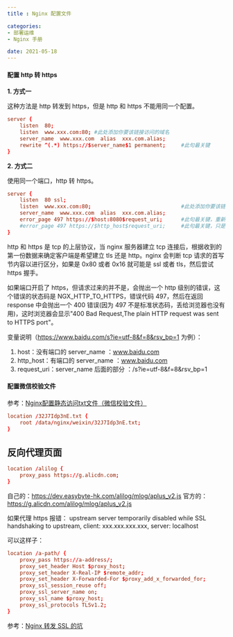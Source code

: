 ```yaml
---
title : Nginx 配置文件

categories:
- 部署运维
- Nginx 手册

date: 2021-05-18
---
```


#### 配置 http 转 https
**1. 方式一**

这种方法是 http 转发到 https，但是 http 和 https 不能用同一个配置。

```conf
server {
	listen	80;
	listen	www.xxx.com:80; #此处添加你要该链接访问的域名
	server_name  www.xxx.com  alias  xxx.com.alias;
	rewrite ^(.*) https://$server_name$1 permanent;		#此句最关键
}
```

**2. 方式二**

使用同一个端口，http 转 https。

```conf
server {
	listen	80 ssl;
	listen	www.xxx.com:80; 							#此处添加你要该链接访问的域名
	server_name  www.xxx.com  alias  xxx.com.alias;
	error_page 497 https://$host:8080$request_uri;		#此句最关键，重新定义端口
	#error_page 497 https://$http_host$request_uri;		#此句最关键，只是将http改为https，其他不变
}
```

http 和 https 是 tcp 的上层协议，当 nginx 服务器建立 tcp 连接后，根据收到的第一份数据来确定客户端是希望建立 tls 还是 http。nginx 会判断 tcp 请求的首写节内容以进行区分，如果是 0x80 或者 0x16 就可能是 ssl 或者 tls，然后尝试 https 握手。

如果端口开启了 https，但请求过来的并不是，会抛出一个 http 级别的错误，这个错误的状态码是 NGX_HTTP_TO_HTTPS，错误代码 497，然后在返回 response 中会抛出一个 400 错误(因为 497 不是标准状态码，丢给浏览器也没有用)，这时浏览器会显示"400 Bad Request,The plain HTTP request was sent to HTTPS port"。

变量说明（https://www.baidu.com/s?ie=utf-8&f=8&rsv_bp=1 为例）：
1. host：没有端口的 server_name ：www.baidu.com
1. http_host：有端口的 server_name ：www.baidu.com
1. request_uri：server_name 后面的部分 ：/s?ie=utf-8&f=8&rsv_bp=1

#### 配置微信校验文件
参考：[Nginx配置静态访问txt文件（微信校验文件）](https://blog.csdn.net/weixin_47159008/article/details/107151485)

```conf
location /32J7Idp3nE.txt {
	root /data/nginx/weixin/32J7Idp3nE.txt;
}
```

## 反向代理页面
```conf
location /alilog {
	proxy_pass https://g.alicdn.com;
}
```

自己的：https://dev.easybyte-hk.com/alilog/mlog/aplus_v2.js
官方的：https://g.alicdn.com/alilog/mlog/aplus_v2.js

如果代理 https 报错： upstream server temporarily disabled while SSL handshaking to upstream, client: xxx.xxx.xxx.xxx, server: localhost

可以这样子：

```conf
location /a-path/ {
    proxy_pass https://a-address/;
    proxy_set_header Host $proxy_host;
    proxy_set_header X-Real-IP $remote_addr;
    proxy_set_header X-Forwarded-For $proxy_add_x_forwarded_for;
    proxy_ssl_session_reuse off;
    proxy_ssl_server_name on;
    proxy_ssl_name $proxy_host;
    proxy_ssl_protocols TLSv1.2;
}
```

参考：[Nginx 转发 SSL 的坑](https://blog.csdn.net/ryandong/article/details/108005379)